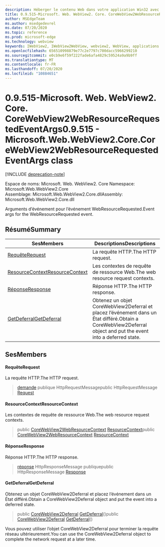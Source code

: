 ```yaml
---
description: Héberger le contenu Web dans votre application Win32 avec le contrôle Microsoft Edge WebView2
title: 0.9.515-Microsoft. Web. WebView2. Core. CoreWebView2WebResourceRequestedEventArgs
author: MSEdgeTeam
ms.author: msedgedevrel
ms.date: 07/20/2020
ms.topic: reference
ms.prod: microsoft-edge
ms.technology: webview
keywords: IWebView2, IWebView2WebView, webview2, WebView, applications Win32, Win32, Edge, ICoreWebView2, ICoreWebView2Controller, contrôle de navigateur, html Edge
ms.openlocfilehash: 656510998879e77c2e7797c700dacc5966299210
ms.sourcegitcommit: e0cb9e6f59f222fade6afa4829c59524a9a9b9ff
ms.translationtype: MT
ms.contentlocale: fr-FR
ms.lasthandoff: 07/20/2020
ms.locfileid: "10884651"
---
```

# <span data-ttu-id="555cc-104">0.9.515-Microsoft. Web. WebView2. Core. CoreWebView2WebResourceRequestedEventArgs</span><span class="sxs-lookup"><span data-stu-id="555cc-104">0.9.515 - Microsoft.Web.WebView2.Core.CoreWebView2WebResourceRequestedEventArgs class</span></span> 

[!INCLUDE [deprecation-note](../../includes/deprecation-note.md)]

<span data-ttu-id="555cc-105">Espace de noms: Microsoft. Web. WebView2. Core </span><span class="sxs-lookup"><span data-stu-id="555cc-105">Namespace: Microsoft.Web.WebView2.Core</span></span>\
<span data-ttu-id="555cc-106">Assemblage: Microsoft.Web.WebView2.Core.dll</span><span class="sxs-lookup"><span data-stu-id="555cc-106">Assembly: Microsoft.Web.WebView2.Core.dll</span></span>

<span data-ttu-id="555cc-107">Arguments d’événement pour l’événement WebResourceRequested.</span><span class="sxs-lookup"><span data-stu-id="555cc-107">Event args for the WebResourceRequested event.</span></span>

## <span data-ttu-id="555cc-108">Résumé</span><span class="sxs-lookup"><span data-stu-id="555cc-108">Summary</span></span>

 <span data-ttu-id="555cc-109">Ses</span><span class="sxs-lookup"><span data-stu-id="555cc-109">Members</span></span>                        | <span data-ttu-id="555cc-110">Descriptions</span><span class="sxs-lookup"><span data-stu-id="555cc-110">Descriptions</span></span>
--------------------------------|---------------------------------------------
[<span data-ttu-id="555cc-111">Requête</span><span class="sxs-lookup"><span data-stu-id="555cc-111">Request</span></span>](#request) | <span data-ttu-id="555cc-112">La requête HTTP.</span><span class="sxs-lookup"><span data-stu-id="555cc-112">The HTTP request.</span></span>
[<span data-ttu-id="555cc-113">ResourceContext</span><span class="sxs-lookup"><span data-stu-id="555cc-113">ResourceContext</span></span>](#resourcecontext) | <span data-ttu-id="555cc-114">Les contextes de requête de ressource Web.</span><span class="sxs-lookup"><span data-stu-id="555cc-114">The web resource request contexts.</span></span>
[<span data-ttu-id="555cc-115">Réponse</span><span class="sxs-lookup"><span data-stu-id="555cc-115">Response</span></span>](#response) | <span data-ttu-id="555cc-116">Réponse HTTP.</span><span class="sxs-lookup"><span data-stu-id="555cc-116">The HTTP response.</span></span>
[<span data-ttu-id="555cc-117">GetDeferral</span><span class="sxs-lookup"><span data-stu-id="555cc-117">GetDeferral</span></span>](#getdeferral) | <span data-ttu-id="555cc-118">Obtenez un objet CoreWebView2Deferral et placez l’événement dans un État différé.</span><span class="sxs-lookup"><span data-stu-id="555cc-118">Obtain a CoreWebView2Deferral object and put the event into a deferred state.</span></span>

## <span data-ttu-id="555cc-119">Ses</span><span class="sxs-lookup"><span data-stu-id="555cc-119">Members</span></span>

#### <span data-ttu-id="555cc-120">Requête</span><span class="sxs-lookup"><span data-stu-id="555cc-120">Request</span></span> 

<span data-ttu-id="555cc-121">La requête HTTP.</span><span class="sxs-lookup"><span data-stu-id="555cc-121">The HTTP request.</span></span>

> <span data-ttu-id="555cc-122">[demande](#request) publique HttpRequestMessage</span><span class="sxs-lookup"><span data-stu-id="555cc-122">public HttpRequestMessage [Request](#request)</span></span>

#### <span data-ttu-id="555cc-123">ResourceContext</span><span class="sxs-lookup"><span data-stu-id="555cc-123">ResourceContext</span></span> 

<span data-ttu-id="555cc-124">Les contextes de requête de ressource Web.</span><span class="sxs-lookup"><span data-stu-id="555cc-124">The web resource request contexts.</span></span>

> <span data-ttu-id="555cc-125">public [CoreWebView2WebResourceContext](./namespace-microsoft-web-webview2-core.md) [ResourceContext](#resourcecontext)</span><span class="sxs-lookup"><span data-stu-id="555cc-125">public [CoreWebView2WebResourceContext](./namespace-microsoft-web-webview2-core.md) [ResourceContext](#resourcecontext)</span></span>

#### <span data-ttu-id="555cc-126">Réponse</span><span class="sxs-lookup"><span data-stu-id="555cc-126">Response</span></span> 

<span data-ttu-id="555cc-127">Réponse HTTP.</span><span class="sxs-lookup"><span data-stu-id="555cc-127">The HTTP response.</span></span>

> <span data-ttu-id="555cc-128">[réponse](#response) HttpResponseMessage publique</span><span class="sxs-lookup"><span data-stu-id="555cc-128">public HttpResponseMessage [Response](#response)</span></span>

#### <span data-ttu-id="555cc-129">GetDeferral</span><span class="sxs-lookup"><span data-stu-id="555cc-129">GetDeferral</span></span> 

<span data-ttu-id="555cc-130">Obtenez un objet CoreWebView2Deferral et placez l’événement dans un État différé.</span><span class="sxs-lookup"><span data-stu-id="555cc-130">Obtain a CoreWebView2Deferral object and put the event into a deferred state.</span></span>

> <span data-ttu-id="555cc-131">public [CoreWebView2Deferral](microsoft-web-webview2-core-corewebview2deferral.md) [GetDeferral](#getdeferral)()</span><span class="sxs-lookup"><span data-stu-id="555cc-131">public [CoreWebView2Deferral](microsoft-web-webview2-core-corewebview2deferral.md) [GetDeferral](#getdeferral)()</span></span>

<span data-ttu-id="555cc-132">Vous pouvez utiliser l’objet CoreWebView2Deferral pour terminer la requête réseau ultérieurement.</span><span class="sxs-lookup"><span data-stu-id="555cc-132">You can use the CoreWebView2Deferral object to complete the network request at a later time.</span></span>

